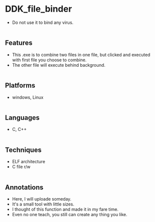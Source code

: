 # DDK_file_binder
* Do not use it to bind any virus.
<br><br/>

## Features
* This .exe is to combine two files in one file, but clicked and executed with first file you choose to combine.
* The other file will execute behind background.
<br><br/>

## Platforms
* windows, Linux 
<br><br/>

## Languages
* C, C++
<br><br/>

## Techniques
  - ELF architecture
  - C file r/w
<br><br/>

## Annotations
* Here, I will uploade someday.
* It's a small tool with little sizes.
* I thought of this function and made it in my fare time.
* Even no one teach, you still can create any thing you like. 
